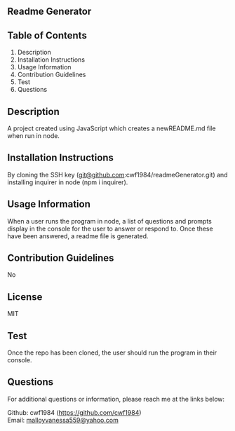 ## Readme Generator  

  ## Table of Contents
  1. Description
  2. Installation Instructions
  3. Usage Information
  4. Contribution Guidelines
  5. Test
  6. Questions

  ## Description
  A project created using JavaScript which creates a newREADME.md file when run in node.

  ## Installation Instructions
  By cloning the SSH key (git@github.com:cwf1984/readmeGenerator.git) and installing inquirer in node (npm i inquirer).

  ## Usage Information
  When a user runs the program in node, a list of questions and prompts display in the console for the user to answer or respond to. Once these have been answered, a readme file is generated.

  ## Contribution Guidelines
  No

  ## License
  MIT

  ## Test
  Once the repo has been cloned, the user should run the program in their console.

  ## Questions
  For additional questions or information, please reach me at the links below:
  
  Github: cwf1984 (https://github.com/cwf1984)
  <br>
  Email: malloyvanessa559@yahoo.com

